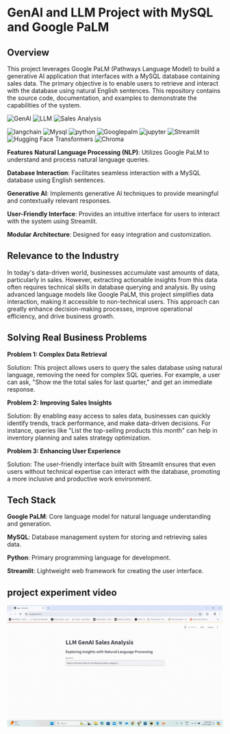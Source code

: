 <h1>GenAI and LLM Project with MySQL and Google PaLM</h1>

<h2>Overview</h2>

This project leverages Google PaLM (Pathways Language Model) to build a generative AI application that interfaces with a MySQL database containing sales data. The primary objective is to enable users to retrieve and interact with the database using natural English sentences. This repository contains the source code, documentation, and examples to demonstrate the capabilities of the system.

<p>
    <img src="https://img.shields.io/badge/Skill-GenAI-yellow" alt="GenAI" />
    <img src="https://img.shields.io/badge/Skill-LLM-blueviolet" alt="LLM" />
    <img src="https://img.shields.io/badge/Skill-Sales Analysis-green" alt="Sales Analysis" />
</p>

<p>
    <img src="https://img.shields.io/badge/Tool-langchain-yellow" alt="langchain" />
    <img src="https://img.shields.io/badge/Tool-Mysql-green" alt="Mysql" />
    <img src="https://img.shields.io/badge/Tool-python-red" alt="python" />
    <img src="https://img.shields.io/badge/Tool-Googlepalm-blue" alt="Googlepalm" />
    <img src="https://img.shields.io/badge/Tool-jupyter-orange" alt="jupyter" />
    <img src="https://img.shields.io/badge/Tool-Streamlit-brown" alt="Streamlit" />
    <img src="https://img.shields.io/badge/Tool-Hugging Face Transformers-violet" alt="Hugging Face Transformers" />
    <img src="https://img.shields.io/badge/Tool-Chroma-green" alt="Chroma" />
</p>


**Features**
**Natural Language Processing (NLP)**: Utilizes Google PaLM to understand and process natural language queries.

**Database Interaction**: Facilitates seamless interaction with a MySQL database using English sentences.

**Generative AI**: Implements generative AI techniques to provide meaningful and contextually relevant responses.

**User-Friendly Interface**: Provides an intuitive interface for users to interact with the system using Streamlit.

**Modular Architecture**: Designed for easy integration and customization.

<h2>Relevance to the Industry</h2>

In today's data-driven world, businesses accumulate vast amounts of data, particularly in sales. However, extracting actionable insights from this data often requires technical skills in database querying and analysis. By using advanced language models like Google PaLM, this project simplifies data interaction, making it accessible to non-technical users. This approach can greatly enhance decision-making processes, improve operational efficiency, and drive business growth.

<h2>Solving Real Business Problems</h2>

**Problem 1: Complex Data Retrieval**

Solution: This project allows users to query the sales database using natural language, removing the need for complex SQL queries. For example, a user can ask, "Show me the total sales for last quarter," and get an immediate response.

**Problem 2: Improving Sales Insights**

Solution: By enabling easy access to sales data, businesses can quickly identify trends, track performance, and make data-driven decisions. For instance, queries like "List the top-selling products this month" can help in inventory planning and sales strategy optimization.

**Problem 3: Enhancing User Experience**

Solution: The user-friendly interface built with Streamlit ensures that even users without technical expertise can interact with the database, promoting a more inclusive and productive work environment.


<h2>Tech Stack</h2>

**Google PaLM**: Core language model for natural language understanding and generation.

**MySQL**: Database management system for storing and retrieving sales data.

**Python**: Primary programming language for development.

**Streamlit**: Lightweight web framework for creating the user interface.

<h2>project experiment video</h2>



![streamlit Project video](https://raw.githubusercontent.com/Navjotkhatri/GenAI_SQL_LLM_Model/main/Untitled%20design.gif)




